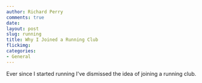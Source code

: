 ```yaml
---
author: Richard Perry
comments: true
date:
layout: post
slug: running
title: Why I Joined a Running Club
flickimg: 
categories:
- General
---
```


Ever since I started running I've dismissed the idea of joining a running club. 



